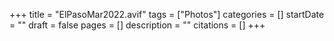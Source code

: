 +++
title = "ElPasoMar2022.avif"
tags = ["Photos"]
categories = []
startDate = ""
draft = false
pages = []
description = ""
citations = []
+++
